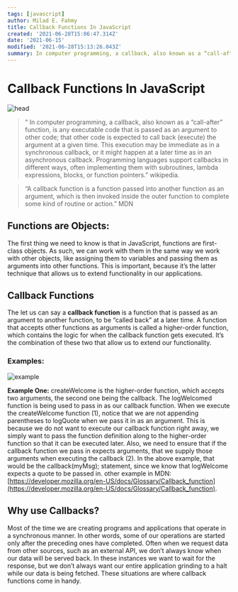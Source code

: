 ```yaml
---
tags: [javascript]
author: Milad E. Fahmy
title: Callback Functions In JavaScript
created: '2021-06-28T15:06:47.314Z'
date: '2021-06-15'
modified: '2021-06-28T15:13:26.043Z'
summary: In computer programming, a callback, also known as a “call-after” function, is any executable code that is passed as an argument to other code
---
```


# Callback Functions In JavaScript

![head](/images/callback-javascript-1.jpeg)


> “ In computer programming, a callback, also known as a “call-after” function, is any executable code that is passed as an argument to other code; that other code is expected to call back (execute) the argument at a given time. This execution may be immediate as in a synchronous callback, or it might happen at a later time as in an asynchronous callback. Programming languages support callbacks in different ways, often implementing them with subroutines, lambda expressions, blocks, or function pointers.” wikipedia.

> “A callback function is a function passed into another function as an argument, which is then invoked inside the outer function to complete some kind of routine or action.” MDN

## Functions are Objects:

The first thing we need to know is that in JavaScript, functions are first-class objects. As such, we can work with them in the same way we work with other objects, like assigning them to variables and passing them as arguments into other functions. This is important, because it’s the latter technique that allows us to extend functionality in our applications.

## Callback Functions

The let us can say a  **callback function** is a function that is passed as an argument to another function, to be “called back” at a later time. A function that accepts other functions as arguments is called a higher-order function, which contains the logic for when the callback function gets executed. It’s the combination of these two that allow us to extend our functionality.

### Examples:
![example](/images/callback-javascript-2.png)

**Example One:** createWelcome is the higher-order function, which accepts two arguments, the second one being the callback. The logWelcomed function is being used to pass in as our callback function. When we execute the createWelcome function (1), notice that we are not appending parentheses to logQuote when we pass it in as an argument. This is because we do not want to execute our callback function right away, we simply want to pass the function definition along to the higher-order function so that it can be executed later.
Also, we need to ensure that if the callback function we pass in expects arguments, that we supply those arguments when executing the callback (2). In the above example, that would be the callback(myMsg); statement, since we know that logWelcome expects a quote to be passed in. other example in MDN: [https://developer.mozilla.org/en-US/docs/Glossary/Callback_function](https://developer.mozilla.org/en-US/docs/Glossary/Callback_function).

## Why use Callbacks?
Most of the time we are creating programs and applications that operate in a synchronous manner. In other words, some of our operations are started only after the preceding ones have completed. Often when we request data from other sources, such as an external API, we don’t always know when our data will be served back. In these instances we want to wait for the response, but we don’t always want our entire application grinding to a halt while our data is being fetched. These situations are where callback functions come in handy.
